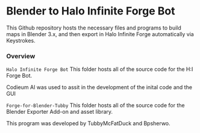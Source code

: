 # Blender to Halo Infinite Forge Bot
This Github repository hosts the necessary files and programs to build maps in Blender 3.x, and then export in Halo Infinite Forge automatically via Keystrokes.

### Overview
`Halo Infinite Forge Bot`
This folder hosts all of the source code for the H:I Forge Bot.

Codieum AI was used to assit in the development of the inital code and the GUI


`Forge-for-Blender-Tubby`
This folder hosts all of the source code for the Blender Exporter Add-on and asset library.


This program was developed by TubbyMcFatDuck and Bpsherwo.
